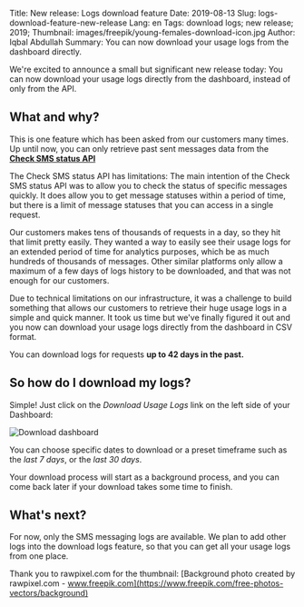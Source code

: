 Title: New release: Logs download feature
Date: 2019-08-13
Slug: logs-download-feature-new-release
Lang: en
Tags: download logs; new release; 2019;
Thumbnail: images/freepik/young-females-download-icon.jpg
Author: Iqbal Abdullah
Summary: You can now download your usage logs from the dashboard directly.

We're excited to announce a small but significant new release today: You can now
download your usage logs directly from the dashboard, instead of only from the
API.

## What and why?

This is one feature which has been asked from our customers many times. Up until
now, you can only retrieve past sent messages data from the
**[Check SMS status API](https://docs.xoxzo.com/en/sms.html#check-sms-status-api)**

The Check SMS status API has limitations: The main intention of the Check SMS status
API was to allow you to check the status of specific messages quickly. It does allow you
to get message statuses within a period of time, but there is a limit of message statuses
that you can access in a single request.

Our customers makes tens of thousands of requests in a day, so they hit that
limit pretty easily. They wanted a way to easily see their usage logs for
an extended period of time for analytics purposes, which be as much hundreds of thousands
of messages. Other similar platforms only allow a maximum of a few days of logs
history to be downloaded, and that was not enough for our customers.

Due to technical limitations on our infrastructure, it was a challenge to build
something that allows our customers to retrieve their huge usage logs in a simple and
quick manner. It took us time but we've finally figured it out and you now can
download your usage logs directly from the dashboard in CSV format.

You can download logs for requests **up to 42 days in the past.**

## So how do I download my logs?

Simple! Just click on the _Download Usage Logs_ link on the left side of your
Dashboard:

![Download dashboard](/images/logs-download-feature-screenshot.png)

You can choose specific dates to download or a preset timeframe such
as the _last 7 days_, or the _last 30 days_.

Your download process will start as a background process, and you can come back later if your
download takes some time to finish.

## What's next?

For now, only the SMS messaging logs are available. We plan to add other logs
into the download logs feature, so that you can get all your usage logs from one
place.

Thank you to rawpixel.com for the thumbnail:
[Background photo created by rawpixel.com - www.freepik.com](https://www.freepik.com/free-photos-vectors/background)
